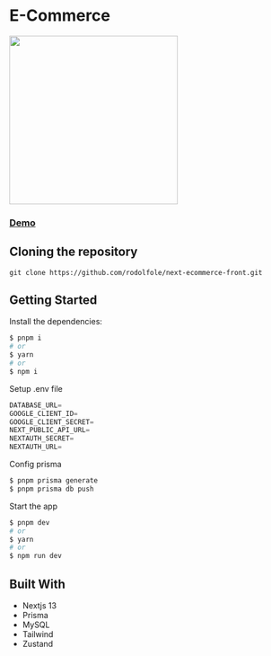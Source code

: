 # E-Commerce

<img src="https://res.cloudinary.com/dtqijixar/image/upload/v1691710618/Previews/Preview_Ecommerce_yf3itb.jpg" height="300px"/>

### [Demo](https://next-ecommerce-front-swart.vercel.app)

## Cloning the repository

```shell
git clone https://github.com/rodolfole/next-ecommerce-front.git
```

## Getting Started

Install the dependencies:

```sh
$ pnpm i
# or
$ yarn
# or
$ npm i
```

Setup .env file

```js
DATABASE_URL=
GOOGLE_CLIENT_ID=
GOOGLE_CLIENT_SECRET=
NEXT_PUBLIC_API_URL=
NEXTAUTH_SECRET=
NEXTAUTH_URL=
```

Config prisma

```sh
$ pnpm prisma generate
$ pnpm prisma db push
```

Start the app

```sh
$ pnpm dev
# or
$ yarn
# or
$ npm run dev
```

## Built With

- Nextjs 13
- Prisma
- MySQL
- Tailwind
- Zustand
